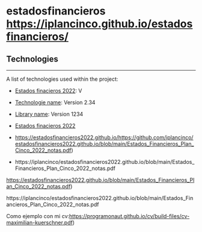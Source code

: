 # estadosfinancieros     https://iplancinco.github.io/estadosfinancieros/

## Technologies
***
A list of technologies used within the project:
* [Estados finacieros 2022](https://drive.google.com/file/d/1_wQwhYr8Z3ftYPxO0yGcapUs-8eZwVyd/view?usp=sharing): V
* [Technologie name](https://example.com): Version 2.34
* [Library name](https://example.com): Version 1234

* [Estados finacieros 2022](https://estadosfinancieros2022.github.io/blob/main/Estados_Financieros_Plan_Cinco_2022_notas.pdf)

* https://estadosfinancieros2022.github.io/https://github.com/iplancinco/estadosfinancieros2022.github.io/blob/main/Estados_Financieros_Plan_Cinco_2022_notas.pdf)

* https://iplancinco/estadosfinancieros2022.github.io/blob/main/Estados_Financieros_Plan_Cinco_2022_notas.pdf

https://estadosfinancieros2022.github.io/blob/main/Estados_Financieros_Plan_Cinco_2022_notas.pdf)

https://iplancinco/estadosfinancieros2022.github.io/blob/main/Estados_Financieros_Plan_Cinco_2022_notas.pdf

Como ejemplo con mi cv:https://programonaut.github.io/cv/build-files/cv-maximilian-kuerschner.pdf)
  
